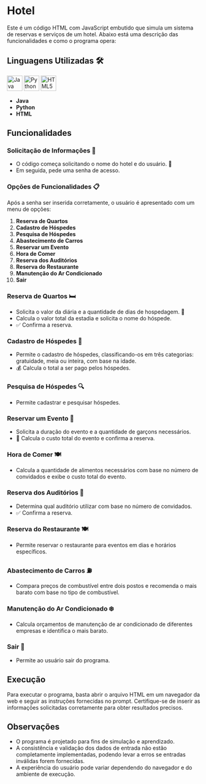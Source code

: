 # Hotel

Este é um código HTML com JavaScript embutido que simula um sistema de reservas e serviços de um hotel. Abaixo está uma descrição das funcionalidades e como o programa opera:

## Linguagens Utilizadas 🛠️

<p>
  <img src="https://img.icons8.com/color/48/000000/java-coffee-cup-logo.png" alt="Java Logo" width="40" height="40"/>
  <img src="https://img.icons8.com/color/48/000000/python.png" alt="Python Logo" width="40" height="40"/>
  <img src="https://img.icons8.com/color/48/000000/html-5.png" alt="HTML5 Logo" width="40" height="40"/>
</p>

- **Java**
- **Python**
- **HTML**

## Funcionalidades

### Solicitação de Informações 🏨
- O código começa solicitando o nome do hotel e do usuário. 👤
- Em seguida, pede uma senha de acesso.

### Opções de Funcionalidades 📋
Após a senha ser inserida corretamente, o usuário é apresentado com um menu de opções:
1. **Reserva de Quartos**
2. **Cadastro de Hóspedes**
3. **Pesquisa de Hóspedes**
4. **Abastecimento de Carros**
5. **Reservar um Evento**
6. **Hora de Comer**
7. **Reserva dos Auditórios**
8. **Reserva do Restaurante**
9. **Manutenção do Ar Condicionado**
10. **Sair**

### Reserva de Quartos 🛏️
- Solicita o valor da diária e a quantidade de dias de hospedagem. 📅
- Calcula o valor total da estadia e solicita o nome do hóspede.
- ✅ Confirma a reserva.

### Cadastro de Hóspedes 📝
- Permite o cadastro de hóspedes, classificando-os em três categorias: gratuidade, meia ou inteira, com base na idade.
- 💰 Calcula o total a ser pago pelos hóspedes.

### Pesquisa de Hóspedes 🔍
- Permite cadastrar e pesquisar hóspedes.

### Reservar um Evento 🎉
- Solicita a duração do evento e a quantidade de garçons necessários.
- 💸 Calcula o custo total do evento e confirma a reserva.

### Hora de Comer 🍽️
- Calcula a quantidade de alimentos necessários com base no número de convidados e exibe o custo total do evento.

### Reserva dos Auditórios 🎤
- Determina qual auditório utilizar com base no número de convidados.
- ✅ Confirma a reserva.

### Reserva do Restaurante 🍽️
- Permite reservar o restaurante para eventos em dias e horários específicos.

### Abastecimento de Carros ⛽
- Compara preços de combustível entre dois postos e recomenda o mais barato com base no tipo de combustível.

### Manutenção do Ar Condicionado ❄️
- Calcula orçamentos de manutenção de ar condicionado de diferentes empresas e identifica o mais barato.

### Sair 🚪
- Permite ao usuário sair do programa.

## Execução
Para executar o programa, basta abrir o arquivo HTML em um navegador da web e seguir as instruções fornecidas no prompt. Certifique-se de inserir as informações solicitadas corretamente para obter resultados precisos.

## Observações
- O programa é projetado para fins de simulação e aprendizado.
- A consistência e validação dos dados de entrada não estão completamente implementadas, podendo levar a erros se entradas inválidas forem fornecidas.
- A experiência do usuário pode variar dependendo do navegador e do ambiente de execução.
